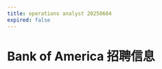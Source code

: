 ```yaml
---
title: operations analyst 20250604
expired: false
---
```


# Bank of America 招聘信息

<JobPostingTable job-posting-json-path="bank-of-america/data/operations-analyst-20250604.json"/>
